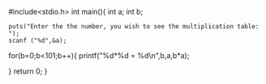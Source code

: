 #include<stdio.h>
int main(){
    int a;
    int b;
   
    puts("Enter the the number, you wish to see the multiplication table: ");
    scanf ("%d",&a);
    
for(b=0;b<101;b++){
    printf("%d*%d = %d\n",b,a,b*a);
  
}
return 0;
}

